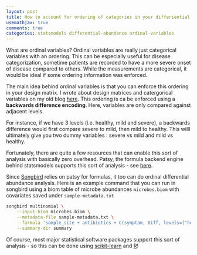 ```yaml
---
layout: post
title: How to account for ordering of categories in your differiential abundance analysis
usemathjax: true
comments: true
categories: statsmodels differential-abundance ordinal-variables
---
```

What are ordinal variables?  Ordinal variables are really just categorical variables with an ordering.
This can be especially useful for disease categorization, sometime patients are recorded to have a more severe onset of disease compared to others.
While the measurements are categorical, it would be ideal if some ordering information was enforced.

The main idea behind ordinal variables is that you can enforce this ordering in your design matrix.
I wrote about design matrices and catergorical variables on my old blog [here](http://mortonjt.blogspot.com/2018/05/encoding-design-matrices-in-patsy.html).
This ordering is ca be enforced using a __backwards difference encoding__.  Here, variables are only compared against adjacent levels.

For instance, if we have 3 levels (i.e. healthy, mild and severe), a backwards difference would first compare severe to mild, then mild to healthy.
This willl ultimately give you two dummy variables : severe vs mild and mild vs healthy.

Fortunately, there are quite a few resources that can enable this sort of analysis with basically zero overhead.  Patsy, the formula backend engine behind statsmodels
supports this sort of analysis - see [here](https://www.statsmodels.org/dev/contrasts.html#backward-difference-coding).

Since [Songbird](https://github.com/biocore/songbird) relies on patsy for formulas, it too can do ordinal differential abundance analysis.
Here is an example command that you can run in songbird using a biom table of microbe abundances `microbes.biom` with covariates saved under `sample-metadata.txt`

```bash
songbird multinomial \
    --input-biom microbes.biom \
    --metadata-file sample-metadata.txt \
    --formula 'sample_site + antibiotics + C(symptom, Diff, levels=["healthy", "mild", "severe"])' \
    --summary-dir summary
```

Of course, most major statistical software packages support this sort of analysis - so this can be done using [scikit-learn](https://contrib.scikit-learn.org/categorical-encoding/backward_difference.html) and [R](https://stats.idre.ucla.edu/r/library/r-library-contrast-coding-systems-for-categorical-variables/#backward)!
